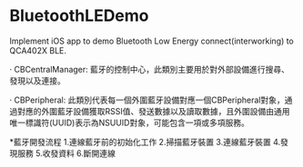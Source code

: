# BluetoothLEDemo
Implement iOS app to demo Bluetooth Low Energy connect(interworking) to QCA402X BLE.

· CBCentralManager: 藍牙的控制中心，此類別主要用於對外部設備進行搜尋、發現以及連接。

· CBPeripheral: 此類別代表每一個外圍藍牙設備對應一個CBPeripheral對象，通過對應的外圍藍牙設備獲取RSSI值、發送數據以及讀取數據，且外圍設備由通用唯一標識符(UUID)表示為NSUUID對象，可能包含一項或多項服務。

*藍牙開發流程
1.連線藍牙前的初始化工作
2.掃描藍牙裝置
3.連線藍牙裝置
4.發現服務
5.收發資料
6.斷開連線


